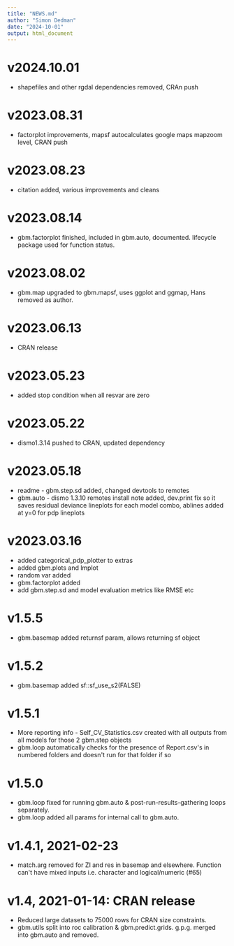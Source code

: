 ```yaml
---
title: "NEWS.md"
author: "Simon Dedman"
date: "2024-10-01"
output: html_document
---
```

# v2024.10.01
* shapefiles and other rgdal dependencies removed, CRAn push

# v2023.08.31
* factorplot improvements, mapsf autocalculates google maps mapzoom level, CRAN push

# v2023.08.23
* citation added, various improvements and cleans

# v2023.08.14
* gbm.factorplot finished, included in gbm.auto, documented. lifecycle package used for function status.

# v2023.08.02
* gbm.map upgraded to gbm.mapsf, uses ggplot and ggmap, Hans removed as author.

# v2023.06.13
* CRAN release

# v2023.05.23
* added stop condition when all resvar are zero

# v2023.05.22
* dismo1.3.14 pushed to CRAN, updated dependency

# v2023.05.18
* readme - gbm.step.sd added, changed devtools to remotes
* gbm.auto - dismo 1.3.10 remotes install note added, dev.print fix so it saves residual deviance lineplots for each model combo, ablines added at y=0 for pdp lineplots

# v2023.03.16
* added categorical_pdp_plotter to extras
* added gbm.plots and lmplot
* random var added
* gbm.factorplot added
* add gbm.step.sd and model evaluation metrics like RMSE etc

# v1.5.5
* gbm.basemap added returnsf param, allows returning sf object

# v1.5.2
* gbm.basemap added sf::sf_use_s2(FALSE)

# v1.5.1
* More reporting info - Self_CV_Statistics.csv created with all outputs from all models for those 2 gbm.step objects
* gbm.loop automatically checks for the presence of Report.csv's in numbered folders and doesn't run for that folder if so

# v1.5.0
* gbm.loop fixed for running gbm.auto & post-run-results-gathering loops separately.
* gbm.loop added all params for internal call to gbm.auto.

# v1.4.1, 2021-02-23
* match.arg removed for ZI and res in basemap and elsewhere. Function can't have mixed inputs i.e. character and logical/numeric (#​65)

# v1.4, 2021-01-14: CRAN release
* Reduced large datasets to 75000 rows for CRAN size constraints.
* gbm.utils split into roc calibration & gbm.predict.grids. g.p.g. merged into gbm.auto and removed.


<!-- If an item is related to an issue in GitHub, include the issue number in parentheses, e.g. (#​10).
If an item is related to a pull request, include the pull request number and the author, e.g. (#​101, @hadley).
Doing this makes it easy to navigate to the relevant issues on GitHub.-->
